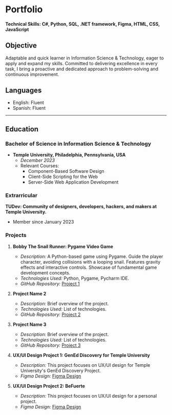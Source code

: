 # Portfolio

#### Technical Skills: C#, Python, SQL, .NET framework, Figma, HTML, CSS, JavaScript

## Objective
Adaptable and quick learner in Information Science & Technology, eager to apply and expand my skills. Committed to delivering excellence in every task, I bring a proactive and dedicated approach to problem-solving and continuous improvement.

## Languages
- English: Fluent
- Spanish: Fluent
---
## Education

### Bachelor of Science in Information Science & Technology
- **Temple University, Philadelphia, Pennsylvania, USA**
  - *December 2023*
  - Relevant Courses:
    - Component-Based Software Design
    - Client-Side Scripting for the Web
    - Server-Side Web Application Development

### Extrarricular
**TUDev: Community of designers, developers, hackers, and makers at Temple University.**
- Member since January 2023

### Projects
1. **Bobby The Snail Runner: Pygame Video Game**
   - *Description:* A Python-based game using Pygame. Guide the player character, avoiding collisions with a looping snail. Features gravity effects and interactive controls. Showcase of fundamental game development concepts.
   - *Technologies Used:* Python, Pygame, Pycharm IDE.
   - *GitHub Repository:* [Project 1](https://github.com/RobLuna20/PersonalProjects2024)

2. **Project Name 2**
   - *Description:* Brief overview of the project.
   - *Technologies Used:* List of technologies.
   - *GitHub Repository:* [Project 2](https://github.com/yourusername/project2)

3. **Project Name 3**
   - *Description:* Brief overview of the project.
   - *Technologies Used:* List of technologies.
   - *GitHub Repository:* [Project 3](https://github.com/yourusername/project3)
  
4. **UX/UI Design Project 1: GenEd Discovery for Temple University**
   - *Description:* This project focuses on UX/UI design for Temple University's GenEd Discovery Project.
   - *Figma Design:* [Figma Design](https://www.figma.com/file/xlHekLHTIC6nbx2F2uemI4/GenEd-Discovery-1.0?type=design&mode=design&t=b9SvkaxHFYX9dLfL-1)
     
4. **UX/UI Design Project 2: BeFuerte**
   - *Description:* This project focuses on UX/UI design for a personal project.
   - *Figma Design:* [Figma Design](https://www.figma.com/file/ZdIokrXV77qA2S4MPNryNW/UI-beFuerte?type=design&node-id=0%3A1&mode=design&t=b9SvkaxHFYX9dLfL-1)
